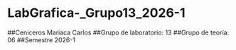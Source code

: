 # LabGrafica-_Grupo13_2026-1
##Ceniceros Mariaca Carlos
##Grupo de laboratorio: 13
##Grupo de teoría: 06
##Semestre 2026-1
